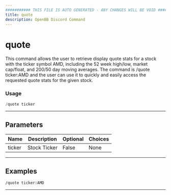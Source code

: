 ```yaml
---
########### THIS FILE IS AUTO GENERATED - ANY CHANGES WILL BE VOID ###########
title: quote
description: OpenBB Discord Command
---
```


# quote

This command allows the user to retrieve display quote stats for a stock with the ticker symbol AMD, including the 52 week high/low, market cap/float, and 200/50 day moving averages. The command is /quote ticker:AMD and the user can use it to quickly and easily access the requested quote stats for the given stock.

### Usage

```python wordwrap
/quote ticker
```

---

## Parameters

| Name | Description | Optional | Choices |
| ---- | ----------- | -------- | ------- |
| ticker | Stock Ticker | False | None |


---

## Examples

```
/quote ticker:AMD
```

---
